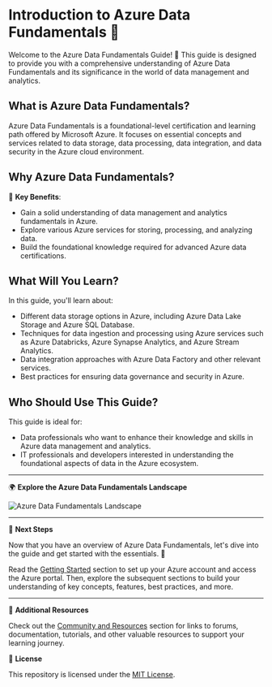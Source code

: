 # Introduction to Azure Data Fundamentals 🌟

Welcome to the Azure Data Fundamentals Guide! 🚀 This guide is designed to provide you with a comprehensive understanding of Azure Data Fundamentals and its significance in the world of data management and analytics. 

## What is Azure Data Fundamentals?

Azure Data Fundamentals is a foundational-level certification and learning path offered by Microsoft Azure. It focuses on essential concepts and services related to data storage, data processing, data integration, and data security in the Azure cloud environment.

## Why Azure Data Fundamentals?

🔑 **Key Benefits**:
- Gain a solid understanding of data management and analytics fundamentals in Azure.
- Explore various Azure services for storing, processing, and analyzing data.
- Build the foundational knowledge required for advanced Azure data certifications.

## What Will You Learn?

In this guide, you'll learn about:

- Different data storage options in Azure, including Azure Data Lake Storage and Azure SQL Database.
- Techniques for data ingestion and processing using Azure services such as Azure Databricks, Azure Synapse Analytics, and Azure Stream Analytics.
- Data integration approaches with Azure Data Factory and other relevant services.
- Best practices for ensuring data governance and security in Azure.

## Who Should Use This Guide?

This guide is ideal for:

- Data professionals who want to enhance their knowledge and skills in Azure data management and analytics.
- IT professionals and developers interested in understanding the foundational aspects of data in the Azure ecosystem.

---

🌍 **Explore the Azure Data Fundamentals Landscape**

![Azure Data Fundamentals Landscape](./images/azure-data-landscape.png)

---

📝 **Next Steps**

Now that you have an overview of Azure Data Fundamentals, let's dive into the guide and get started with the essentials. 🚀

Read the [Getting Started](./Getting-Started/README.md) section to set up your Azure account and access the Azure portal. Then, explore the subsequent sections to build your understanding of key concepts, features, best practices, and more.

---

🔗 **Additional Resources**

Check out the [Community and Resources](./Community-and-Resources/README.md) section for links to forums, documentation, tutorials, and other valuable resources to support your learning journey.

📝 **License**

This repository is licensed under the [MIT License](../LICENSE).

